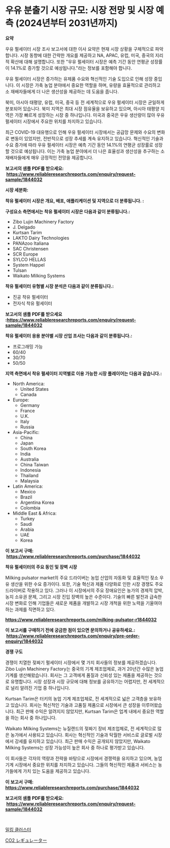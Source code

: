 <p><h1>우유 분출기 시장 규모: 시장 전망 및 시장 예측 (2024년부터 2031년까지)</h1></p><p><strong>요약</strong></p>
<p><p>우유 펄세이터 시장 조사 보고서에 대한 이사 요약은 현재 시장 상황을 구체적으로 파악합니다. 시장 동향에 대한 간략한 개요를 제공하고 NA, APAC, 유럽, 미국, 중국의 지리적 확산에 대해 설명합니다. 또한 "우유 펄세이터 시장은 예측 기간 동안 연평균 성장률이 14.1%로 증가할 것으로 예상됩니다."라는 정보를 포함해야 합니다.</p><p>우유 펄세이터 시장은 증가하는 유제품 수요와 혁신적인 기술 도입으로 인해 성장 중입니다. 이 시장은 가축 농업 분야에서 중요한 역할을 하며, 유량을 효율적으로 관리하고 소 재배자들에게 더 나은 생산성을 제공하는 데 도움을 줍니다.</p><p>북미, 아시아 태평양, 유럽, 미국, 중국 등 전 세계적으로 우유 펄세이터 시장은 균일하게 분포되어 있습니다. 북미 지역은 최대 시장 점유율을 보유하고 있으며, 아시아 태평양 지역은 가장 빠르게 성장하는 시장 중 하나입니다. 미국과 중국은 우유 생산량이 많아 우유 펄세이터 시장에서 주요한 위치를 차지하고 있습니다.</p><p>최근 COVID-19 대유행으로 인해 우유 펄세이터 시장에서는 공급망 문제와 수요의 변화로 변동이 있었지만, 전반적으로 성장 추세를 계속 유지하고 있습니다. 혁신적인 기술과 수요 증가에 따라 우유 펄세이터 시장은 예측 기간 동안 14.1%의 연평균 성장률로 성장할 것으로 예상됩니다. 이는 가축 농업 분야에서 더 나은 효율성과 생산성을 추구하는 소 재배자들에게 매우 긍정적인 전망을 제공합니다.</p></p>
<p><strong>보고서의 샘플 PDF를 받으세요: &nbsp;<a href="https://www.reliableresearchreports.com/enquiry/request-sample/1844032">https://www.reliableresearchreports.com/enquiry/request-sample/1844032</a></strong></p>
<p><strong>시장 세분화:</strong></p>
<p><strong> 착유 펄세이터 시장은 개요, 배포, 애플리케이션 및 지역으로 더 분류됩니다. :</strong></p>
<p><strong>구성요소 측면에서는 착유 펄세이터 시장은 다음과 같이 분류됩니다.:</strong></p>
<p><ul><li>Zibo Lujin Machinery Factory</li><li>J. Delgado</li><li>Kurtsan Tarim</li><li>LAKTO Dairy Technologies</li><li>PANAzoo Italiana</li><li>SAC Christensen</li><li>SCR Europe</li><li>SYLCO HELLAS</li><li>System Happel</li><li>Tulsan</li><li>Waikato Milking Systems</li></ul></p>
<p><strong> 착유 펄세이터 유형별 시장 분석은 다음과 같이 분류됩니다.:</strong></p>
<p><ul><li>진공 착유 펄세이터</li><li>전자식 착유 펄세이터</li></ul></p>
<p><strong>보고서의 샘플 PDF를 받으세요 :<a href="https://www.reliableresearchreports.com/enquiry/request-sample/1844032">https://www.reliableresearchreports.com/enquiry/request-sample/1844032</a></strong></p>
<p><strong> 착유 펄세이터 응용 분야별 시장 산업 조사는 다음과 같이 분류됩니다.:</strong></p>
<p><ul><li>프로그래밍 가능</li><li>60/40</li><li>30/70</li><li>50/50</li></ul></p>
<p><strong>지역 측면에서 착유 펄세이터 지역별로 이용 가능한 시장 플레이어는 다음과 같습니다.:</strong></p>
<p><ul>
    <li>
        North America:
        <ul>
            <li>United States</li>
            <li>Canada</li>
        </ul>
    </li>
    <li>
        Europe:
        <ul>
            <li>Germany</li>
            <li>France</li>
            <li>U.K.</li>
            <li>Italy</li>
            <li>Russia</li>
        </ul>
    </li>
    <li>
        Asia-Pacific:
        <ul>
            <li>China</li>
            <li>Japan</li>
            <li>South Korea</li>
            <li>India</li>
            <li>Australia</li>
            <li>China Taiwan</li>
            <li>Indonesia</li>
            <li>Thailand</li>
            <li>Malaysia</li>
        </ul>
    </li>
    <li>
        Latin America:
        <ul>
            <li>Mexico</li>
            <li>Brazil</li>
            <li>Argentina Korea</li>
            <li>Colombia</li>
        </ul>
    </li>
    <li>
        Middle East & Africa:
        <ul>
            <li>Turkey</li>
            <li>Saudi</li>
            <li>Arabia</li>
            <li>UAE</li>
            <li>Korea</li>
        </ul>
    </li>
    </ul></p>
<p><strong>이 보고서 구매: &nbsp;<a href="https://www.reliableresearchreports.com/purchase/1844032">https://www.reliableresearchreports.com/purchase/1844032</a></strong></p>
<p><strong>착유 펄세이터의 주요 동인 및 장벽 시장</strong></p>
<p><p>Milking pulsator market의 주요 드라이버는 농업 산업의 자동화 및 효율적인 젖소 우유 생산을 위한 수요 증가이다. 또한, 기술 혁신과 제품 다양화로 인한 시장 경쟁도 주요 드라이버로 작용하고 있다. 그러나 이 시장에서의 주요 장애요인은 농가의 경제적 압박, 농지 소유권 문제, 그리고 시장 진입 장벽의 높은 수준이다. 기술의 빠른 발전과 급속한 시장 변화로 인해 기업들은 새로운 제품을 개발하고 시장 개척을 위한 노력을 기울여야 하는 과제를 직면하고 있다.</p></p>
<p><strong><a href="https://www.reliableresearchreports.com/milking-pulsator-r1844032">https://www.reliableresearchreports.com/milking-pulsator-r1844032</a></strong></p>
<p><strong>이 보고서를 구매하기 전에 궁금한 점이 있으면 문의하거나 공유하세요.: &nbsp;<a href="https://www.reliableresearchreports.com/enquiry/pre-order-enquiry/1844032">https://www.reliableresearchreports.com/enquiry/pre-order-enquiry/1844032</a></strong></p>
<p><strong>경쟁 구도</strong></p>
<p><p>경쟁이 치열한 젖짜기 펄세이터 시장에서 몇 가지 회사들의 정보를 제공하겠습니다. Zibo Lujin Machinery Factory는 중국의 기계 제조업체로, 과거 20년간 수많은 농업 기계를 생산해왔습니다. 회사는 그 고객에게 품질과 신뢰성 있는 제품을 제공하는 것으로 유명합니다. 시장 성장과 시장 규모에 대해 정보를 공유하기는 어렵지만, 전 세계적으로 널리 알려진 기업 중 하나입니다.</p><p>Kurtsan Tarim은 터키의 농업 기계 제조업체로, 전 세계적으로 넓은 고객층을 보유하고 있습니다. 회사는 혁신적인 기술과 고품질 제품으로 시장에서 큰 성장을 이루어왔습니다. 최근 판매 수익은 알려지지 않았지만, Kurtsan Tarim은 업계 내에서 중요한 역할을 하는 회사 중 하나입니다.</p><p>Waikato Milking Systems는 뉴질랜드의 젖짜기 장비 제조업체로, 전 세계적으로 많은 농가에서 사용되고 있습니다. 회사는 혁신적인 기술과 탁월한 서비스로 글로벌 시장에서 강세를 유지하고 있습니다. 최근 판매 수익은 공개되지 않았지만, Waikato Milking Systems는 성장 가능성이 높은 회사 중 하나로 평가받고 있습니다.</p><p>이 회사들은 각자의 역량과 전략을 바탕으로 시장에서 경쟁력을 유지하고 있으며, 농업 기계 시장에서 중요한 위치를 차지하고 있습니다. 그들의 혁신적인 제품과 서비스는 농가들에게 가치 있는 도움을 제공하고 있습니다.</p></p>
<p><strong>이 보고서 구매: &nbsp; <a href="https://www.reliableresearchreports.com/purchase/1844032">https://www.reliableresearchreports.com/purchase/1844032</a></strong></p>
<p><strong>보고서의 샘플 PDF를 받으세요: &nbsp;<a href="https://www.reliableresearchreports.com/enquiry/request-sample/1844032">https://www.reliableresearchreports.com/enquiry/request-sample/1844032</a></strong><strong></strong></p>
<p>&nbsp;</p>
<p><p><a href="https://github.com/bvubpqd5241630/Market-Research-Report-List-1/blob/main/200066522687.md">밀킹 클러스터</a></p><p><a href="https://github.com/xemfu2379520/Market-Research-Report-List-1/blob/main/333903424656.md">CO2 レギュレーター</a></p></p>
